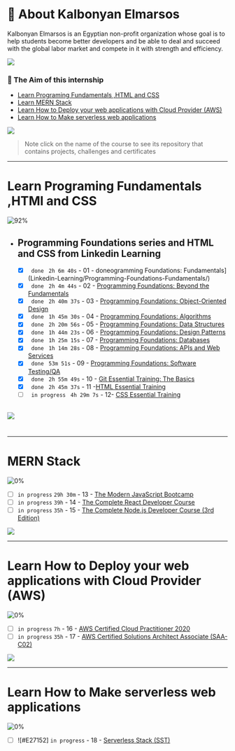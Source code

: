 # 📁 About Kalbonyan Elmarsos
 Kalbonyan Elmarsos is an Egyptian non-profit organization whose goal is to help students become better developers and be able to deal and succeed with the global labor market and compete in it with strength and efficiency.
 <br />
 
 <a href="https://www.linkedin.com/company/%D9%83%D8%A7%D9%84%D8%A8%D9%86%D9%8A%D8%A7%D9%86-%D8%A7%D9%84%D9%85%D8%B1%D8%B5%D9%88%D8%B5/" target="_blank"><img src="https://img.shields.io/badge/-Kalbonyan%20Elmarsos-0077B5?style=for-the-badge&logo=Linkedin&logoColor=white"/></a>
### 🎯 The Aim of this internship
- <a href="#Fundamentals">Learn Programing Fundamentals ,HTML and CSS </a>
- <a href="#MERN">Learn MERN Stack</a>
- <a href="#AWS">Learn How to Deploy your web applications with Cloud Provider (AWS)</a>
- <a href="#serverless">Learn How to Make serverless web applications</a>

<img src="https://img.shields.io/badge/Total%20Number%20Of%20Hours%20For%20All%20Courses-%2B200h-blue">
<br>

> Note click on the name of the course to see its repository that contains projects, challenges and certificates

- - - -
<!-- Fundamentals -->
<span id="Fundamentals"> </span>
# Learn Programing Fundamentals ,HTMl and CSS

![92%](https://progress-bar.dev/92/?title=Done)
<br />
- ## Programming Foundations series and HTML and CSS from Linkedin Learning

    - [x]  ` done` ` 2h 6m 40s` - 01 - doneogramming Foundations: Fundamentals](Linkedin-Learning/Programming-Foundations-Fundamentals/)
    - [x]  ` done` ` 2h 4m 44s` - 02 - [Programming Foundations: Beyond the Fundamentals](Linkedin-Learning/Programming-Foundations-Beyond-Fundamentals/)
    - [x]  ` done` ` 2h 40m 37s` - 03 - [Programming Foundations: Object-Oriented Design](Linkedin-Learning/Programming-Foundations-Object-Oriented-Design/)
    - [x]  ` done` ` 1h 45m 30s` - 04 - [Programming Foundations: Algorithms](Linkedin-Learning/Programming-Foundations-Algorithms/)
    - [x]  ` done` ` 2h 20m 56s` - 05 - [Programming Foundations: Data Structures](Linkedin-Learning/Programming-Foundations-Data-Structures/)
    - [x]  ` done` ` 1h 44m 23s` - 06 - [Programming Foundations: Design Patterns](Linkedin-Learning/Programming-Foundations-Design-Patterns/)
    - [x]  ` done` ` 1h 25m 15s` - 07 - [Programming Foundations: Databases](Linkedin-Learning/Programming-Foundations-Databases/)
    - [x]  ` done` ` 1h 14m 28s` - 08 - [Programming Foundations: APIs and Web Services](Linkedin-Learning/Programming-Foundations-APIs-and-Web-Services/)
    - [x]  ` done` ` 53m 51s` - 09 - [Programming Foundations: Software Testing/QA](Linkedin-Learning/Programming-Foundations-Software-TestingQA/)
    - [x]  ` done` ` 2h 55m 49s` - 10 - [Git Essential Training: The Basics](Linkedin-Learning/Git-Essential-Training-The-Basics/)
    - [x]  ` done` ` 2h 45m 37s` - 11 -[HTML Essential Training](Linkedin-Learning/Html-Essential-Training/)
    - [ ]  ` in progress` ` 4h 29m 7s` - 12- [CSS Essential Training](Linkedin-Learning/CSS-Essential-Training/)
    <br />

<img src="https://img.shields.io/badge/Total%20Number%20Of%20Hours%20For%20This%20Courses-24h27m-blue">

#
- - - -
<!-- MERN -->

<span id="MERN"></span>
# MERN Stack
![0%](https://progress-bar.dev/0/?title=Done)
<br />
- [ ]  `in progress` `29h 30m` - 13 - [The Modern JavaScript Bootcamp](Udemy/The%20Modern%20JavaScript%20Bootcamp/) 
- [ ]  `in progress` `39h` - 14 - [The Complete React Developer Course](Udemy/The%20Complete%20React%20Developer%20Course)
- [ ]  `in progress` `35h` - 15 - [The Complete Node.js Developer Course (3rd Edition)](Udemy/The%20Complete%20Node.js%20Developer%20Course/)

<img src="https://img.shields.io/badge/Total%20Number%20Of%20Hours%20For%20This%20Courses-157h30m-blue">
<br />

- - - -

<!-- AWS -->
<span id="AWS"></span>
# Learn How to Deploy your web applications with Cloud Provider (AWS)
![0%](https://progress-bar.dev/0/?title=Done)
- [ ]  `in progress` `7h` - 16 - [AWS Certified Cloud Practitioner 2020](aGuruCloud/AWS%20Certified%20Cloud%20Practitioner%202020/)
- [ ]  `in progress` `35h` - 17 - [AWS Certified Solutions Architect Associate (SAA-C02)](aGuruCloud/AWS%20Certified%20Solutions%20Architect%20Associate%20(SAA-C02))

<img src="https://img.shields.io/badge/Total%20Number%20Of%20Hours%20For%20This%20Courses-42h-blue">
<br />

- - - -
<!-- serverless -->
<span id="serverless"></span>


# Learn How to Make serverless web applications
![0%](https://progress-bar.dev/0/?title=Done)
- [ ] ![#E27152] `in progress` - 18 - [Serverless Stack (SST)](serverless-stack-project/)
